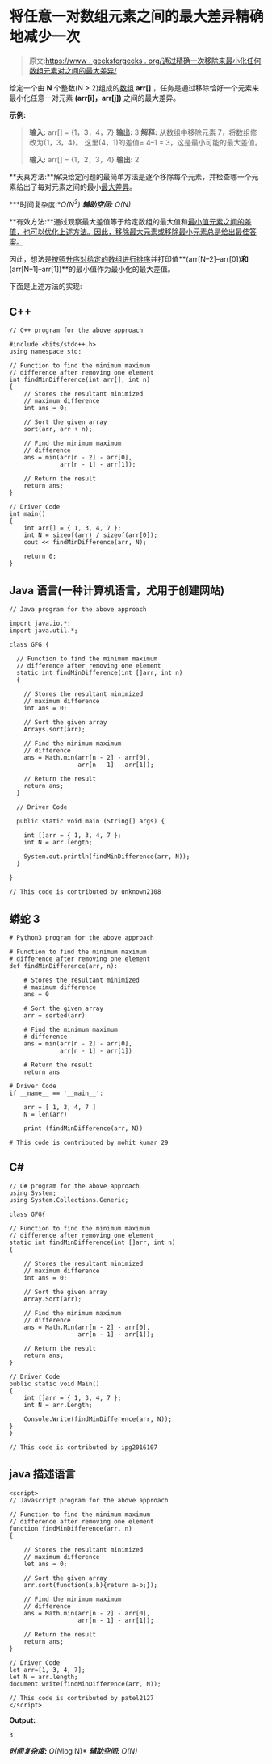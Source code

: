 # 将任意一对数组元素之间的最大差异精确地减少一次

> 原文:[https://www . geeksforgeeks . org/通过精确一次移除来最小化任何数组元素对之间的最大差异/](https://www.geeksforgeeks.org/minimize-maximum-difference-between-any-pair-of-array-elements-by-exactly-one-removal/)

给定一个由 **N** 个整数(N > 2)组成的[数组](https://www.geeksforgeeks.org/introduction-to-arrays/) **arr[]** ，任务是通过移除恰好一个元素来最小化任意一对元素 **(arr[i]，arr[j])** 之间的最大差异。

**示例:**

> **输入:** arr[] = {1，3，4，7}
> **输出:** 3
> **解释:**
> 从数组中移除元素 7，将数组修改为{1，3，4}。
> 这里(4，1)的差值= 4–1 = 3，这是最小可能的最大差值。
> 
> **输入:** arr[] = {1，2，3，4}
> **输出:** 2

**天真方法:**解决给定问题的最简单方法是逐个移除每个元素，并检查哪一个元素给出了每对元素之间的最小[最大差异](https://www.geeksforgeeks.org/maximum-difference-between-a-pair-of-adjacent-elements-by-excluding-every-element-once/)。

***时间复杂度:**O(N<sup>3</sup>)*
***辅助空间:** O(N)*

**有效方法:**通过观察最大差值等于给定数组的最大值和[最小值元素之间的差值，也可以优化上述方法。因此，移除最大元素或移除最小元素总是给出最佳答案。](https://www.geeksforgeeks.org/program-find-minimum-maximum-element-array/)

因此，想法是[按照升序对给定的数组进行排序](https://www.geeksforgeeks.org/arrays-sort-in-java-with-examples/)并打印值**(arr[N–2]–arr[0])**和**(arr[N–1]–arr[1])**的最小值作为最小化的最大差值。

下面是上述方法的实现:

## C++

```
// C++ program for the above approach

#include <bits/stdc++.h>
using namespace std;

// Function to find the minimum maximum
// difference after removing one element
int findMinDifference(int arr[], int n)
{
    // Stores the resultant minimized
    // maximum difference
    int ans = 0;

    // Sort the given array
    sort(arr, arr + n);

    // Find the minimum maximum
    // difference
    ans = min(arr[n - 2] - arr[0],
              arr[n - 1] - arr[1]);

    // Return the result
    return ans;
}

// Driver Code
int main()
{
    int arr[] = { 1, 3, 4, 7 };
    int N = sizeof(arr) / sizeof(arr[0]);
    cout << findMinDifference(arr, N);

    return 0;
}
```

## Java 语言(一种计算机语言，尤用于创建网站)

```
// Java program for the above approach

import java.io.*;
import java.util.*;

class GFG {

  // Function to find the minimum maximum
  // difference after removing one element
  static int findMinDifference(int []arr, int n)
  {

    // Stores the resultant minimized
    // maximum difference
    int ans = 0;

    // Sort the given array
    Arrays.sort(arr);

    // Find the minimum maximum
    // difference
    ans = Math.min(arr[n - 2] - arr[0],
                   arr[n - 1] - arr[1]);

    // Return the result
    return ans;
  }

  // Driver Code

  public static void main (String[] args) {

    int []arr = { 1, 3, 4, 7 };
    int N = arr.length;

    System.out.println(findMinDifference(arr, N));
  }

}

// This code is contributed by unknown2108
```

## 蟒蛇 3

```
# Python3 program for the above approach

# Function to find the minimum maximum
# difference after removing one element
def findMinDifference(arr, n):

    # Stores the resultant minimized
    # maximum difference
    ans = 0

    # Sort the given array
    arr = sorted(arr)

    # Find the minimum maximum
    # difference
    ans = min(arr[n - 2] - arr[0],
              arr[n - 1] - arr[1])

    # Return the result
    return ans

# Driver Code
if __name__ == '__main__':

    arr = [ 1, 3, 4, 7 ]
    N = len(arr)

    print (findMinDifference(arr, N))

# This code is contributed by mohit kumar 29
```

## C#

```
// C# program for the above approach
using System;
using System.Collections.Generic;

class GFG{

// Function to find the minimum maximum
// difference after removing one element
static int findMinDifference(int []arr, int n)
{

    // Stores the resultant minimized
    // maximum difference
    int ans = 0;

    // Sort the given array
    Array.Sort(arr);

    // Find the minimum maximum
    // difference
    ans = Math.Min(arr[n - 2] - arr[0],
                   arr[n - 1] - arr[1]);

    // Return the result
    return ans;
}

// Driver Code
public static void Main()
{
    int []arr = { 1, 3, 4, 7 };
    int N = arr.Length;

    Console.Write(findMinDifference(arr, N));
}
}

// This code is contributed by ipg2016107
```

## java 描述语言

```
<script>
// Javascript program for the above approach

// Function to find the minimum maximum
// difference after removing one element
function findMinDifference(arr, n)
{

    // Stores the resultant minimized
    // maximum difference
    let ans = 0;

    // Sort the given array
    arr.sort(function(a,b){return a-b;});

    // Find the minimum maximum
    // difference
    ans = Math.min(arr[n - 2] - arr[0],
                   arr[n - 1] - arr[1]);

    // Return the result
    return ans;
}

// Driver Code
let arr=[1, 3, 4, 7];
let N = arr.length;
document.write(findMinDifference(arr, N));

// This code is contributed by patel2127
</script>
```

**Output:** 

```
3
```

***时间复杂度:** O(N*log N)*
***辅助空间:** O(N)*